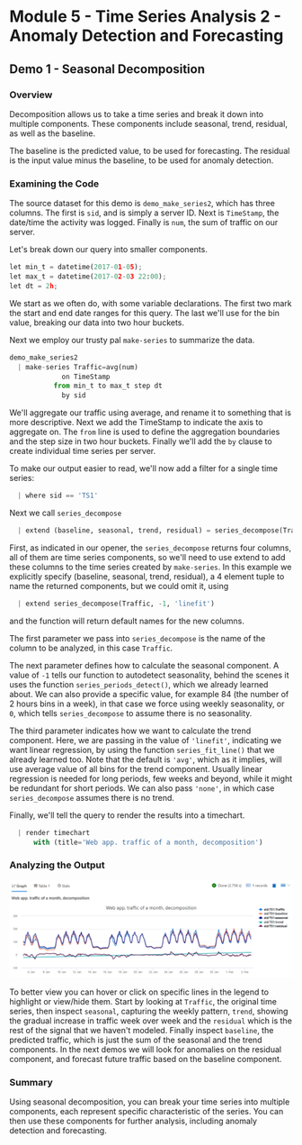 # Module 5 - Time Series Analysis 2 - Anomaly Detection and Forecasting

## Demo 1 - Seasonal Decomposition

### Overview

Decomposition allows us to take a time series and break it down into multiple components. These components include seasonal, trend, residual, as well as the baseline.

The baseline is the predicted value, to be used for forecasting. The residual is the input value minus the baseline, to be used for anomaly detection.

### Examining the Code

The source dataset for this demo is `demo_make_series2`, which has three columns. The first is `sid`, and is simply a server ID. Next is `TimeStamp`, the date/time the activity was logged. Finally is `num`, the sum of traffic on our server.

Let's break down our query into smaller components.

```python
let min_t = datetime(2017-01-05);
let max_t = datetime(2017-02-03 22:00);
let dt = 2h;
```

We start as we often do, with some variable declarations. The first two mark the start and end date ranges for this query. The last we'll use for the bin value, breaking our data into two hour buckets.

Next we employ our trusty pal `make-series` to summarize the data.

```python
demo_make_series2
  | make-series Traffic=avg(num)
             on TimeStamp
           from min_t to max_t step dt
             by sid
```

We'll aggregate our traffic using average, and rename it to something that is more descriptive. Next we add the TimeStamp to indicate the axis to aggregate on. The `from` line is used to define the aggregation boundaries and the step size in two hour buckets. Finally we'll add the `by` clause to create individual time series per server.

To make our output easier to read, we'll now add a filter for a single time series:

```python
  | where sid == 'TS1'
```

Next we call `series_decompose`

```python
  | extend (baseline, seasonal, trend, residual) = series_decompose(Traffic, -1, 'linefit')  
```

First, as indicated in our opener, the `series_decompose` returns four columns, all of them are time series components, so we'll need to use extend to add these columns to the time series created by `make-series`. In this example we explicitly specify (baseline, seasonal, trend, residual), a 4 element tuple to name the returned components, but we could omit it, using

```python
  | extend series_decompose(Traffic, -1, 'linefit')  
```

 and the function will return default names for the new columns.

The first parameter we pass into `series_decompose` is the name of the column to be analyzed, in this case `Traffic`.

The next parameter defines how to calculate the seasonal component. A value of `-1` tells our function to autodetect seasonality, behind the scenes it uses the function `series_periods_detect()`, which we already learned about. We can also provide a specific value, for example 84 (the number of 2 hours bins in a week), in that case we force using weekly seasonality, or `0`, which tells `series_decompose` to assume there is no seasonality.

The third parameter indicates how we want to calculate the trend component. Here, we are passing in the value of `'linefit'`, indicating we want linear regression, by using the function `series_fit_line()` that we already learned too. Note that the default is `'avg'`, which as it implies, will use average value of all bins for the trend component. Usually linear regression is needed for long periods, few weeks and beyond, while it might be redundant for short periods. We can also pass `'none'`, in which case `series_decompose` assumes there is no trend.

Finally, we'll tell the query to render the results into a timechart.

```python
  | render timechart
      with (title='Web app. traffic of a month, decomposition')
```

### Analyzing the Output

![Decomposition in Azure Data Explorer Web](./media/m07-d01-i01-decomp-web.png)

To better view you can hover or click on specific lines in the legend to highlight or view/hide them. Start by looking at `Traffic`, the original time series, then inspect `seasonal`, capturing the weekly pattern, `trend`, showing the gradual increase in traffic week over week and the `residual` which is the rest of the signal that we haven't modeled. Finally inspect `baseline`, the predicted traffic, which is just the sum of the seasonal and the trend components. In the next demos we will look for anomalies on the residual component, and forecast future traffic based on the baseline component.

### Summary

Using seasonal decomposition, you can break your time series into multiple components, each represent specific characteristic of the series. You can then use these components for further analysis, including anomaly detection and forecasting.
